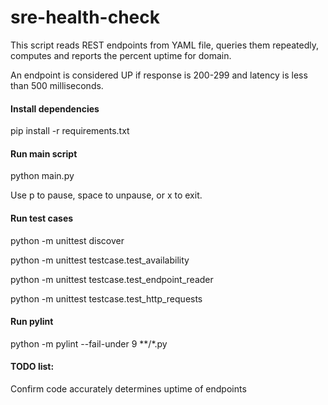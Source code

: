 # sre-health-check
This script reads REST endpoints from YAML file, queries them repeatedly, computes and reports the percent uptime for domain.

An endpoint is considered UP if response is 200-299 and latency is less than 500 milliseconds.

#### Install dependencies
pip install -r requirements.txt

#### Run main script
python main.py

Use p to pause, space to unpause, or x to exit.

#### Run test cases
python -m unittest discover

python -m unittest testcase.test_availability

python -m unittest testcase.test_endpoint_reader

python -m unittest testcase.test_http_requests

#### Run pylint

python -m pylint --fail-under 9 **/*.py

#### TODO list:

Confirm code accurately determines uptime of endpoints
